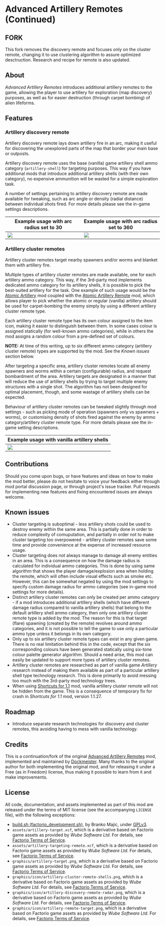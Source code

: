 Advanced Artillery Remotes (Continued)
======================================

FORK
----
This fork removes the discovery remote and focuses only on the cluster remote, changing it to use clustering algorithm to assure optimized desctruction.
Research and recipe for remote is also updated.

About
-----

*Advanced Artillery Remotes* introduces additional artillery remotes to the game, allowing the player to use artillery for exploration (map discovery) purposes, as well as for easier destruction (through carpet bombing) of alien lifeforms.


Features
--------


### Artillery discovery remote

Artillery discovery remote lays down artillery fire in an arc, making it useful for discovering the unexplored parts of the map that border your main base or outposts.

Artillery discovery remote uses the base (vanilla) game artillery shell ammo category (`artillery-shell`) for targeting purposes. This way if you have additional mods that introduce additional artillery shells (with their own category), no expensive ammunition will be wasted for a simple exploration task.

A number of settings pertaining to artillery discovery remote are made available for tweaking, such as arc angle or density (radial distance) between individual shots fired. For more details please see the in-game settings descriptions.

| Example usage with arc radius set to 30 | Example usage with arc radius set to 360 |
|-----------------------------------------|------------------------------------------|
|![](https://azaghal.github.io/Factorio-AdvancedArtilleryRemotesContinued/demo/discovery-remote-arc-radius-30.gif) | ![](https://azaghal.github.io/Factorio-AdvancedArtilleryRemotesContinued/demo/discovery-remote-arc-radius-360.gif) |


### Artillery cluster remotes

Artillery cluster remotes target nearby spawners and/or worms and blanket them with artillery fire.

Multiple types of artillery cluster remotes are made available, one for each artillery ammo category. This way, if the 3rd-party mod implements dedicated ammo category for its artillery shells, it is possible to pick the best-suited artillery for the task. One example of such usage would be the [Atomic Artillery](https://mods.factorio.com/mod/AtomicArtillery) mod coupled with the [Atomic Artillery Remote](https://mods.factorio.com/mod/AtomicArtilleryRemote) mod, which allows player to pick whether the atomic or regular (vanilla) artillery should be used for carpet-bombing the enemy simply by using a different artillery cluster remote type.

Each artillery cluster remote type has its own colour assigned to the item icon, making it easier to distinguish between them. In some cases colour is assigned statically (for well-known ammo categories), while in others the mod assigns a random colour from a pre-defined set of colours.

**NOTE:** At time of this writing, up to six different ammo category (artillery cluster remote) types are supported by the mod. See the *Known issues* section below.

After targeting a specific area, artillery cluster remotes locate all enemy spawners and worms within a certain (configurable) radius, and request bombardment of the area. Artillery targets are designated in a manner that will reduce the use of artillery shells by trying to target multiple enemy structures with a single shot. The algorithm has not been designed for optimal placement, though, and some wastage of artillery shells can be expected.

Behaviour of artillery cluster remotes can be tweaked slightly through mod settings - such as picking mode of operation (spawners only vs spawners + worms), or customising density of shots fired against the enemy by ammo category/artillery cluster remote type. For more details please see the in-game setting descriptions.

| Example usage with vanilla artillery shells                                                       |
|---------------------------------------------------------------------------------------------------|
| ![](https://azaghal.github.io/Factorio-AdvancedArtilleryRemotesContinued/demo/cluster-remote.gif) |


Contributions
-------------

Should you come upon bugs, or have features and ideas on how to make the mod better, please do not hesitate to voice your feedback either through mod portal discussion page, or through project's issue tracker. Pull requests for implementing new features and fixing encountered issues are always welcome.


Known issues
------------

-   Cluster targeting is suboptimal - less artillery shots could be used to destroy enemy within the same area. This is partially done in order to reduce complexity of comuputation, and partially in order not to make cluster targeting too overpowered - artillery cluster remotes save some time and provide convenience at the expense of increased resource usage.
-   Cluster targeting does not always manage to damage all enemy entities in an area. This is a consequence on how the damage radius is calculated for individual ammo categories. This is done by using same algorithm that shows the player damage/explosion area when holding the remote, which will often include visual effects such as smoke etc. However, this can be somewhat negated by using the mod settings to specify custom damage radius for ammo categories (see in-game mod settings for more details).
-   Distinct artillery cluster remotes can only be created per ammo category - if a mod introduces additional artillery shells (which have different damage radius compared to vanilla artillery shells) that belong to the default artillery shell ammo category, then only one artillery cluster remote type is added by the mod. The reason for this is that target (flare) spawning (created by the remote) revolves around ammo categories, and it is not possible to tell the game to use only a particular ammo type unless it belongs in its own category.
-   Only up to six artillery cluster remote types can exist in any given game. There is no real limitation behind this in the code, except that the six corresponding colours have been generated statically using six-tone colour palette generator algorithm. Should a need arise, this mod can easily be updated to support more types of artillery cluster remotes.
-   Artillery cluster remotes are researched as part of vanilla game *Artillery* research instead of making them available as part of a particular artillery shell type technology research. This is done primarily to avoid messing too much with the 3rd-party mod technology trees.
-   When using [Shortcuts for 1.1](https://mods.factorio.com/mod/Shortcuts-ick) mod, vanilla artillery cluster remote will not be hidden from the game. This is a consequence of temporary fix for crash in *Shortcuts for 1.1* mod, version 1.1.27.


Roadmap
-------

-   Introduce separate research technologies for discovery and cluster remotes, this avoiding having to mess with vanilla technology.


Credits
-------

This is a continuation/fork of the original [Advanced Artillery Remotes](https://mods.factorio.com/mod/AdvArtilleryRemotes) mod, implemented and maintained by [Dockmeister](https://mods.factorio.com/user/Dockmeister). Many thanks to the original author for both implementing the original mod, and for releasing it under a Free (as in Freedom) license, thus making it possible to learn from it and make improvements.


License
-------

All code, documentation, and assets implemented as part of this mod are released under the terms of MIT license (see the accompanying `LICENSE` file), with the following exceptions:

-   [build.sh (factorio_development.sh)](https://code.majic.rs/majic-scripts/), by Branko Majic, under [GPLv3](https://www.gnu.org/licenses/gpl-3.0.html).
-   `assets/artillery-target.xcf`, which is a derivative based on Factorio game assets as provided by *Wube Software Ltd*. For details, see [Factorio Terms of Service](https://www.factorio.com/terms-of-service).
-   `assets/artillery-targeting-remote.xcf`, which is a derivative based on Factorio game assets as provided by *Wube Software Ltd*. For details, see [Factorio Terms of Service](https://www.factorio.com/terms-of-service).
-   `graphics/artillery-target.png`, which is a derivative based on Factorio game assets as provided by *Wube Software Ltd*. For details, see [Factorio Terms of Service](https://www.factorio.com/terms-of-service).
-   `graphics/icon/artillery-cluster-remote-shells.png`, which is a derivative based on Factorio game assets as provided by *Wube Software Ltd*. For details, see [Factorio Terms of Service](https://www.factorio.com/terms-of-service).
-   `graphics/icon/artillery-discovery-remote-radar.png`, which is a derivative based on Factorio game assets as provided by *Wube Software Ltd*. For details, see [Factorio Terms of Service](https://www.factorio.com/terms-of-service).
-   `graphics/icon/artillery-remote-target.png`, which is a derivative based on Factorio game assets as provided by *Wube Software Ltd*. For details, see [Factorio Terms of Service](https://www.factorio.com/terms-of-service).
